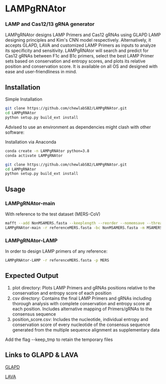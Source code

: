 # LAMPgRNAtor

### LAMP and Cas12/13 gRNA generator

LAMPgRNAtor designs LAMP Primers and Cas12 gRNAs using GLAPD LAMP designing principles and Kim's CNN model respectively. Alternatively, it accepts GLAPD, LAVA and customized LAMP Primers as inputs to analyze its specificity and sensitivity. LAMPgRNAtor will search and predict for Cas12 gRNAs between F1c and B1c primers,  select the best LAMP Primer sets based on conservation and entropy scores, and plots its relative position and conservation score. It is available on all OS and designed with ease and user-friendliness in mind. 

Installation
------------

Simple Installation 
```bash
git clone https://github.com/chewlabSB2/LAMPgRNAtor.git
cd LAMPgRNAtor 
python setup.py build_ext install
```

Advised to use an environment as dependencies might clash with other software:

Installation via Anaconda
```bash
conda create -n LAMPgRNAtor python=3.8
conda activate LAMPgRNAtor

git clone https://github.com/chewlabSB2/LAMPgRNAtor.git
cd LAMPgRNAtor 
python setup.py build_ext install
```

Usage
-----
### LAMPgRNAtor-main 

With reference to the test dataset (MERS-CoV)

```bash
mafft --add NonMSAMERS.fasta --keeplength --reorder --nomemsave --thread $thread referenceMERS.fasta 1> MSAMERS.fasta 2> MAFFT_error.log
LAMPgRNAtor-main -r referenceMERS.fasta -bc NonMSAMERS.fasta -m MSAMERS.fasta --threads 8 -p MERS 1>run1.o 2>run1.e
```

### LAMPgRNAtor-LAMP

In order to design LAMP primers of any reference: 

```bash
LAMPgRNAtor-LAMP -r referenceMERS.fasta -p MERS
```

Expected Output
---------------
1. plot directory: Plots LAMP Primers and gRNAs positions relative to the conservation and entropy score of each position
2. csv directory: Contains the final LAMP Primers and gRNAs including thorough analysis with complete conservation and entropy score at each position. Includes alternative mapping of Primers/gRNAs to the consensus sequence  
3. position_score.csv: Includes the nucleotide, individual entropy and conservation score of every nucleotide of the consensus sequence generated from the multiple sequence alignment as supplementary data 

Add the flag --keep_tmp to retain the temporary files 

Links to GLAPD & LAVA
---------------------
[GLAPD](https://github.com/jiqingxiaoxi/GLAPD)

[LAVA](https://github.com/pseudogene/lava-dna)
